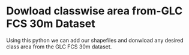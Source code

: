 # Dowload classwise area from-GLC FCS 30m Dataset
Using this python we can add our shapefiles and donwload any desired class area from the GLC FCS 30m dataset.
